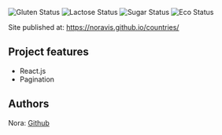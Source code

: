 
![Gluten Status](https://img.shields.io/badge/Gluten-Free-green.svg)
![Lactose Status](https://img.shields.io/badge/Lactose-Free-green.svg)
![Sugar Status](https://img.shields.io/badge/Sugar-Free-green.svg)
![Eco Status](https://img.shields.io/badge/ECO-Friendly-green.svg)

Site published at:  https://noravis.github.io/countries/

## Project features

- React.js 
- Pagination

## Authors

Nora: [Github](https://github.com/noravis) 

